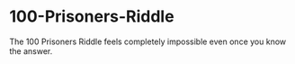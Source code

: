 # 100-Prisoners-Riddle
The 100 Prisoners Riddle feels completely impossible even once you know the answer. 
